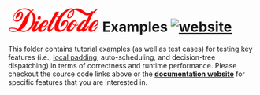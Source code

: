 # <img src="../figures/DietCode_text.png" alt="DietCode Examples" height="48"></img> Examples [![website](https://github.com/UofT-EcoSystem/DietCode/actions/workflows/website.yml/badge.svg)](https://github.com/UofT-EcoSystem/DietCode/actions/workflows/website.yml)

This folder contains tutorial examples (as well as test cases) for testing key
features (i.e., [local padding](./codegen/test_1_local_padding.py),
auto-scheduling, and decision-tree dispatching) in terms of correctness and
runtime performance. Please checkout the source code links above or the
[**documentation website**](https://uoft-ecosystem.github.io/DietCode/) for
specific features that you are interested in.
